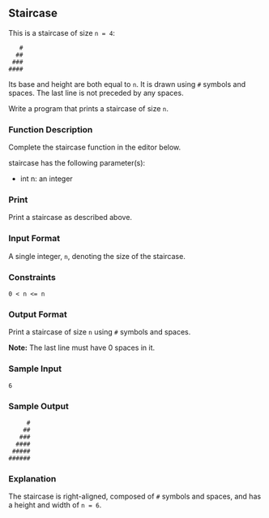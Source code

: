 ﻿## Staircase

This is a staircase of size `n = 4`:

```
   #
  ##
 ###
####
```

Its base and height are both equal to `n`. It is drawn using `#` symbols and spaces. The last line is not preceded by any spaces.

Write a program that prints a staircase of size `n`.

### Function Description

Complete the staircase function in the editor below.

staircase has the following parameter(s):

* int n: an integer

### Print

Print a staircase as described above.

### Input Format

A single integer, `n`, denoting the size of the staircase.

### Constraints

`0 < n <= n`

### Output Format

Print a staircase of size `n` using `#` symbols and spaces.

**Note:** The last line must have 0 spaces in it.

### Sample Input

```
6
```

### Sample Output

```
     #
    ##
   ###
  ####
 #####
######
```

### Explanation

The staircase is right-aligned, composed of `#` symbols and spaces, and has a height and width of `n = 6`.